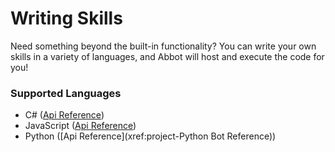 # Writing Skills

Need something beyond the built-in functionality? You can write your own skills in a variety of languages, and Abbot will host and execute the code for you!

### Supported Languages

* C# ([Api Reference](xref:csharp-bot-reference))
* JavaScript ([Api Reference](xref:abbot-js))
* Python ([Api Reference](xref:project-Python Bot Reference))